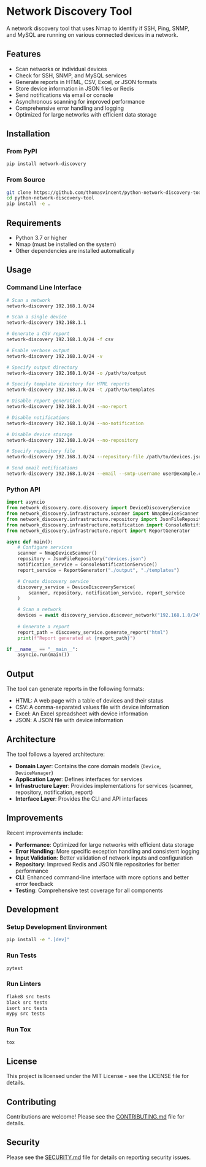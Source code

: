 # Network Discovery Tool

A network discovery tool that uses Nmap to identify if SSH, Ping, SNMP, and MySQL are running on various connected devices in a network.

## Features

- Scan networks or individual devices
- Check for SSH, SNMP, and MySQL services
- Generate reports in HTML, CSV, Excel, or JSON formats
- Store device information in JSON files or Redis
- Send notifications via email or console
- Asynchronous scanning for improved performance
- Comprehensive error handling and logging
- Optimized for large networks with efficient data storage

## Installation

### From PyPI

```bash
pip install network-discovery
```

### From Source

```bash
git clone https://github.com/thomasvincent/python-network-discovery-tool.git
cd python-network-discovery-tool
pip install -e .
```

## Requirements

- Python 3.7 or higher
- Nmap (must be installed on the system)
- Other dependencies are installed automatically

## Usage

### Command Line Interface

```bash
# Scan a network
network-discovery 192.168.1.0/24

# Scan a single device
network-discovery 192.168.1.1

# Generate a CSV report
network-discovery 192.168.1.0/24 -f csv

# Enable verbose output
network-discovery 192.168.1.0/24 -v

# Specify output directory
network-discovery 192.168.1.0/24 -o /path/to/output

# Specify template directory for HTML reports
network-discovery 192.168.1.0/24 -t /path/to/templates

# Disable report generation
network-discovery 192.168.1.0/24 --no-report

# Disable notifications
network-discovery 192.168.1.0/24 --no-notification

# Disable device storage
network-discovery 192.168.1.0/24 --no-repository

# Specify repository file
network-discovery 192.168.1.0/24 --repository-file /path/to/devices.json

# Send email notifications
network-discovery 192.168.1.0/24 --email --smtp-username user@example.com --smtp-password password --email-recipient admin@example.com
```

### Python API

```python
import asyncio
from network_discovery.core.discovery import DeviceDiscoveryService
from network_discovery.infrastructure.scanner import NmapDeviceScanner
from network_discovery.infrastructure.repository import JsonFileRepository
from network_discovery.infrastructure.notification import ConsoleNotificationService
from network_discovery.infrastructure.report import ReportGenerator

async def main():
    # Configure services
    scanner = NmapDeviceScanner()
    repository = JsonFileRepository("devices.json")
    notification_service = ConsoleNotificationService()
    report_service = ReportGenerator("./output", "./templates")

    # Create discovery service
    discovery_service = DeviceDiscoveryService(
        scanner, repository, notification_service, report_service
    )

    # Scan a network
    devices = await discovery_service.discover_network("192.168.1.0/24")
    
    # Generate a report
    report_path = discovery_service.generate_report("html")
    print(f"Report generated at {report_path}")

if __name__ == "__main__":
    asyncio.run(main())
```

## Output

The tool can generate reports in the following formats:

- HTML: A web page with a table of devices and their status
- CSV: A comma-separated values file with device information
- Excel: An Excel spreadsheet with device information
- JSON: A JSON file with device information

## Architecture

The tool follows a layered architecture:

- **Domain Layer**: Contains the core domain models (`Device`, `DeviceManager`)
- **Application Layer**: Defines interfaces for services
- **Infrastructure Layer**: Provides implementations for services (scanner, repository, notification, report)
- **Interface Layer**: Provides the CLI and API interfaces

## Improvements

Recent improvements include:

- **Performance**: Optimized for large networks with efficient data storage
- **Error Handling**: More specific exception handling and consistent logging
- **Input Validation**: Better validation of network inputs and configuration
- **Repository**: Improved Redis and JSON file repositories for better performance
- **CLI**: Enhanced command-line interface with more options and better error feedback
- **Testing**: Comprehensive test coverage for all components

## Development

### Setup Development Environment

```bash
pip install -e ".[dev]"
```

### Run Tests

```bash
pytest
```

### Run Linters

```bash
flake8 src tests
black src tests
isort src tests
mypy src tests
```

### Run Tox

```bash
tox
```

## License

This project is licensed under the MIT License - see the LICENSE file for details.

## Contributing

Contributions are welcome! Please see the [CONTRIBUTING.md](CONTRIBUTING.md) file for details.

## Security

Please see the [SECURITY.md](SECURITY.md) file for details on reporting security issues.
